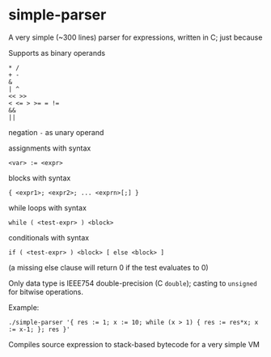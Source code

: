# simple-parser

A very simple (~300 lines) parser for expressions, written in C; just because

Supports as binary operands

    * /
    + -
    &
    | ^
    << >>
    < <= > >= = !=
    &&
    ||

negation `-` as unary operand

assignments with syntax

    <var> := <expr>

blocks with syntax

    { <expr1>; <expr2>; ... <exprn>[;] }

while loops with syntax

    while ( <test-expr> ) <block>

conditionals with syntax

    if ( <test-expr> ) <block> [ else <block> ]

(a missing else clause will return 0 if the test evaluates to 0)

Only data type is IEEE754 double-precision (C `double`); casting to `unsigned` for bitwise operations.

Example:

    ./simple-parser '{ res := 1; x := 10; while (x > 1) { res := res*x; x := x-1; }; res }'


Compiles source expression to stack-based bytecode for a very simple VM